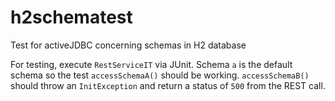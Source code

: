 # h2schematest
Test for activeJDBC concerning schemas in H2 database

For testing, execute `RestServiceIT` via JUnit. Schema `a` is the default schema so the test `accessSchemaA()` should be working. `accessSchemaB()` should throw an `InitException` and return a status of `500` from the REST call.

